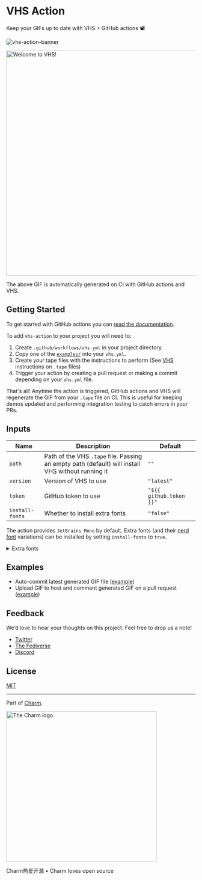 # VHS Action

Keep your GIFs up to date with VHS + GitHub actions 📽️

![vhs-action-banner](https://stuff.charm.sh/vhs/vhs-action-banner.png)

<img alt="Welcome to VHS!" src="vhs.gif" width="600" />

The above GIF is automatically generated on CI with GitHub actions and VHS.

## Getting Started

To get started with GitHub actions you can [read the documentation](https://docs.github.com/en/actions).

To add `vhs-action` to your project you will need to:

1. Create `.github/workflows/vhs.yml` in your project directory.
2. Copy one of the [`examples/`](./examples/) into your `vhs.yml`.
3. Create your tape files with the instructions to perform (See [VHS][vhs] instructions on `.tape` files)
4. Trigger your action by creating a pull request or making a commit depending on your `vhs.yml` file.

That's all! Anytime the action is triggered, GitHub actions and VHS will regenerate the GIF from your `.tape` file on CI.
This is useful for keeping demos updated and performing integration testing to catch errors in your PRs.

## Inputs

| Name            | Description                                                                                       | Default                 |
| --------------- | ------------------------------------------------------------------------------------------------- | ----------------------- |
| `path`          | Path of the VHS `.tape` file. Passing an empty path (default) will install VHS without running it | `""`                    |
| `version`       | Version of VHS to use                                                                             | `"latest"`              |
| `token`         | GitHub token to use                                                                               | `"${{ github.token }}"` |
| `install-fonts` | Whether to install extra fonts                                                                    | `"false"`               |

The action provides `JetBrains Mono` by default. Extra fonts (and their
[nerd font][nerdfonts] variations) can be installed by setting `install-fonts`
to `true`.

<details>
<summary>Extra fonts</summary>

- Bitstream Vera Sans Mono
- DejaVu
- Fira Code
- Hack
- IBM Plex Mono
- Inconsolata
- Liberation
- Roboto Mono
- Source Code Pro
- Ubuntu Mono

</details>

## Examples

- Auto-commit latest generated GIF file ([example](./examples/auto-commit.yml))
- Upload GIF to host and comment generated GIF on a pull request ([example](./examples/comment-pr.yml))

## Feedback

We’d love to hear your thoughts on this project. Feel free to drop us a note!

- [Twitter](https://twitter.com/charmcli)
- [The Fediverse](https://mastodon.social/@charmcli)
- [Discord](https://charm.sh/chat)

## License

[MIT](https://github.com/charmbracelet/vhs/raw/main/LICENSE)

---

Part of [Charm](https://charm.sh).

<a href="https://charm.sh/">
  <img
    alt="The Charm logo"
    width="400"
    src="https://stuff.charm.sh/charm-badge.jpg"
  />
</a>

Charm热爱开源 • Charm loves open source

[vhs]: https://github.com/charmbracelet/vhs
[nerdfonts]: https://www.nerdfonts.com
